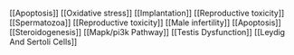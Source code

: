 [[Apoptosis]]
[[Oxidative stress]]
[[Implantation]]
[[Reproductive toxicity]]
[[Spermatozoa]]
[[Reproductive toxicity]]
[[Male infertility]]
[[Apoptosis]]
[[Steroidogenesis]]
[[Mapk/pi3k Pathway]]
[[Testis Dysfunction]]
[[Leydig And Sertoli Cells]]
